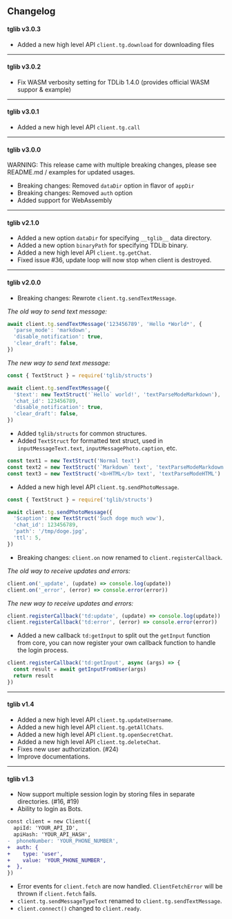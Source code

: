 ## Changelog

#### tglib v3.0.3

- Added a new high level API `client.tg.download` for downloading files

-----

#### tglib v3.0.2

- Fix WASM verbosity setting for TDLib 1.4.0 (provides official WASM suppor & example)

-----

#### tglib v3.0.1

- Added a new high level API `client.tg.call`

-----

#### tglib v3.0.0

WARNING: This release came with multiple breaking changes, please see README.md / examples for updated usages.

- Breaking changes: Removed `dataDir` option in flavor of `appDir`
- Breaking changes: Removed `auth` option
- Added support for WebAssembly

-----

#### tglib v2.1.0

- Added a new option `dataDir` for specifying `__tglib__` data directory.
- Added a new option `binaryPath` for specifying TDLib binary.
- Added a new high level API `client.tg.getChat`.
- Fixed issue #36, update loop will now stop when client is destroyed.

-----

#### tglib v2.0.0

- Breaking changes: Rewrote `client.tg.sendTextMessage`.

*The old way to send text message:*
```js
await client.tg.sendTextMessage('123456789', 'Hello *World*', {
  'parse_mode': 'markdown',
  'disable_notification': true,
  'clear_draft': false,
})
```
*The new way to send text message:*
```js
const { TextStruct } = require('tglib/structs')

await client.tg.sendTextMessage({
  '$text': new TextStruct('`Hello` world!', 'textParseModeMarkdown'),
  'chat_id': 123456789,
  'disable_notification': true,
  'clear_draft': false,
})
```
- Added `tglib/structs` for common structures.
- Added `TextStruct` for formatted text struct, used in `inputMessageText.text`, `inputMessagePhoto.caption`, etc.
```js
const text1 = new TextStruct('Normal text')
const text2 = new TextStruct('`Markdown` text', 'textParseModeMarkdown')
const text3 = new TextStruct('<b>HTML</b> text', 'textParseModeHTML')
```
- Added a new high level API `client.tg.sendPhotoMessage`.
```js
const { TextStruct } = require('tglib/structs')

await client.tg.sendPhotoMessage({
  '$caption': new TextStruct('Such doge much wow'),
  'chat_id': 123456789,
  'path': '/tmp/doge.jpg',
  'ttl': 5,
})
```
- Breaking changes: `client.on` now renamed to `client.registerCallback`.

*The old way to receive updates and errors:*
```js
client.on('_update', (update) => console.log(update))
client.on('_error', (error) => console.error(error))
```

*The new way to receive updates and errors:*
```js
client.registerCallback('td:update', (update) => console.log(update))
client.registerCallback('td:error', (error) => console.error(error))
```
- Added a new callback `td:getInput` to split out the `getInput` function from core, you can now register your own callback function to handle the login process.
```js
client.registerCallback('td:getInput', async (args) => {
  const result = await getInputFromUser(args)
  return result
})
```
-----

#### tglib v1.4

- Added a new high level API `client.tg.updateUsername`.
- Added a new high level API `client.tg.getAllChats`.
- Added a new high level API `client.tg.openSecretChat`.
- Added a new high level API `client.tg.deleteChat`.
- Fixes new user authorization. (#24)
- Improve documentations.

-----

#### tglib v1.3

- Now support multiple session login by storing files in separate directories. (#16, #19)
- Ability to login as Bots.
```diff
const client = new Client({
  apiId: 'YOUR_API_ID',
  apiHash: 'YOUR_API_HASH',
-  phoneNumber: 'YOUR_PHONE_NUMBER',
+  auth: {
+    type: 'user',
+    value: 'YOUR_PHONE_NUMBER',
+  },
})
```
- Error events for `client.fetch` are now handled. `ClientFetchError` will be thrown if `client.fetch` fails.
- `client.tg.sendMessageTypeText` renamed to `client.tg.sendTextMessage`.
- `client.connect()` changed to `client.ready`.
